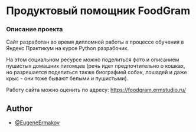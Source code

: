 # Продуктовый помощник FoodGram

### Описание проекта
Сайт разработан во время дипломной работы в процессе обучения в Яндекс Практикум на курсе Python разрабочик.

На этом социальном ресурсе можно поделиться фото и описанием пушистых домашних питомцев (речь идет предпочтительно о кошках, но разрешается поделиться также биографией собак, лошадей и даже крыс - они тоже бывают белыми и пушистыми).

Работу сайта можно оценить по адресу: https://foodgram.ermstudio.ru/

## Author

- [@EugeneErmakov](https://github.com/EugeneErmakov)

